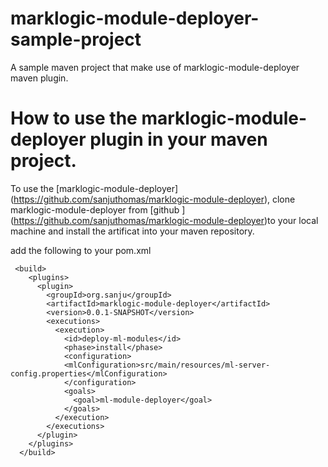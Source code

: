# marklogic-module-deployer-sample-project
A sample maven project that make use of marklogic-module-deployer maven plugin.

# How to use the marklogic-module-deployer plugin in your maven project.
To use the [marklogic-module-deployer] (https://github.com/sanjuthomas/marklogic-module-deployer), clone marklogic-module-deployer from [github ] (https://github.com/sanjuthomas/marklogic-module-deployer)to your local machine and install the artificat into your maven repository.

add the following to your pom.xml

````
 <build>
    <plugins>
      <plugin>
      	<groupId>org.sanju</groupId>
        <artifactId>marklogic-module-deployer</artifactId>
        <version>0.0.1-SNAPSHOT</version>
        <executions>
          <execution>
            <id>deploy-ml-modules</id>
            <phase>install</phase>
            <configuration>
            <mlConfiguration>src/main/resources/ml-server-config.properties</mlConfiguration>
            </configuration>
            <goals>
              <goal>ml-module-deployer</goal>
            </goals>
          </execution>
        </executions>
      </plugin>
    </plugins>
  </build>
  
````
